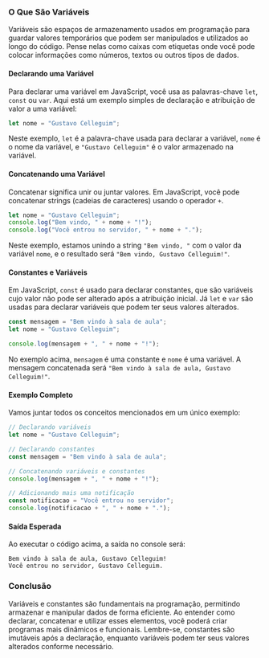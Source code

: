 ### O Que São Variáveis

Variáveis são espaços de armazenamento usados em programação para guardar valores temporários que podem ser manipulados e utilizados ao longo do código. Pense nelas como caixas com etiquetas onde você pode colocar informações como números, textos ou outros tipos de dados.

#### Declarando uma Variável

Para declarar uma variável em JavaScript, você usa as palavras-chave `let`, `const` ou `var`. Aqui está um exemplo simples de declaração e atribuição de valor a uma variável:

```javascript
let nome = "Gustavo Celleguim";
```

Neste exemplo, `let` é a palavra-chave usada para declarar a variável, `nome` é o nome da variável, e `"Gustavo Celleguim"` é o valor armazenado na variável.

#### Concatenando uma Variável

Concatenar significa unir ou juntar valores. Em JavaScript, você pode concatenar strings (cadeias de caracteres) usando o operador `+`.

```javascript
let nome = "Gustavo Celleguim";
console.log("Bem vindo, " + nome + "!");
console.log("Você entrou no servidor, " + nome + ".");
```

Neste exemplo, estamos unindo a string `"Bem vindo, "` com o valor da variável `nome`, e o resultado será `"Bem vindo, Gustavo Celleguim!"`.

#### Constantes e Variáveis

Em JavaScript, `const` é usado para declarar constantes, que são variáveis cujo valor não pode ser alterado após a atribuição inicial. Já `let` e `var` são usadas para declarar variáveis que podem ter seus valores alterados.

```javascript
const mensagem = "Bem vindo à sala de aula";
let nome = "Gustavo Celleguim";

console.log(mensagem + ", " + nome + "!");
```

No exemplo acima, `mensagem` é uma constante e `nome` é uma variável. A mensagem concatenada será `"Bem vindo à sala de aula, Gustavo Celleguim!"`.

#### Exemplo Completo

Vamos juntar todos os conceitos mencionados em um único exemplo:

```javascript
// Declarando variáveis
let nome = "Gustavo Celleguim";

// Declarando constantes
const mensagem = "Bem vindo à sala de aula";

// Concatenando variáveis e constantes
console.log(mensagem + ", " + nome + "!");

// Adicionando mais uma notificação
const notificacao = "Você entrou no servidor";
console.log(notificacao + ", " + nome + ".");
```

#### Saída Esperada

Ao executar o código acima, a saída no console será:

```
Bem vindo à sala de aula, Gustavo Celleguim!
Você entrou no servidor, Gustavo Celleguim.
```

### Conclusão

Variáveis e constantes são fundamentais na programação, permitindo armazenar e manipular dados de forma eficiente. Ao entender como declarar, concatenar e utilizar esses elementos, você poderá criar programas mais dinâmicos e funcionais. Lembre-se, constantes são imutáveis após a declaração, enquanto variáveis podem ter seus valores alterados conforme necessário.